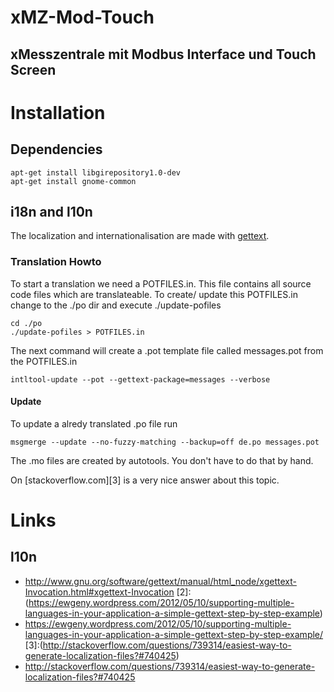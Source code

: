 # xMZ-Mod-Touch
## xMesszentrale mit Modbus Interface und Touch Screen

# Installation
## Dependencies

    apt-get install libgirepository1.0-dev
    apt-get install gnome-common

## i18n and l10n

The localization and internationalisation are made with [gettext][1].

### Translation Howto

To start a translation we need a POTFILES.in. This file contains all
source code files which are translateable. To create/ update this POTFILES.in
change to the ./po dir and execute ./update-pofiles

    cd ./po
    ./update-pofiles > POTFILES.in

The next command will create a .pot template file called messages.pot
from the POTFILES.in

    intltool-update --pot --gettext-package=messages --verbose

#### Update

To update a alredy translated .po file run

    msgmerge --update --no-fuzzy-matching --backup=off de.po messages.pot

The .mo files are created by autotools. You don't have to do that by hand.

On [stackoverflow.com][3] is a very nice answer about this topic.




# Links
## l10n

[1]:(http://www.gnu.org/software/gettext/manual/html_node/xgettext-Invocation.html#xgettext-Invocation)
- http://www.gnu.org/software/gettext/manual/html_node/xgettext-Invocation.html#xgettext-Invocation
[2]:(https://ewgeny.wordpress.com/2012/05/10/supporting-multiple-languages-in-your-application-a-simple-gettext-step-by-step-example)
- https://ewgeny.wordpress.com/2012/05/10/supporting-multiple-languages-in-your-application-a-simple-gettext-step-by-step-example/
[3]:(http://stackoverflow.com/questions/739314/easiest-way-to-generate-localization-files?#740425)
- http://stackoverflow.com/questions/739314/easiest-way-to-generate-localization-files?#740425
